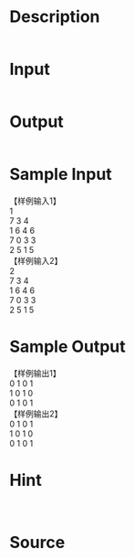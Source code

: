 
# Description

<div class="content"><p><img alt="" border="0" src="/source/bzoj/1147/img/aHR0cHM6Ly9seWRzeS5jb20vSnVkZ2VPbmxpbmUvaW1hZ2VzLzExNDdfMS5qcGc=.jpg"/></p></div>

# Input

<div class="content"><p><img alt="" border="0" src="/source/bzoj/1147/img/aHR0cHM6Ly9seWRzeS5jb20vSnVkZ2VPbmxpbmUvaW1hZ2VzLzExNDdfMi5qcGc=.jpg"/></p></div>

# Output

<div class="content"><p><img alt="" border="0" src="/source/bzoj/1147/img/aHR0cHM6Ly9seWRzeS5jb20vSnVkZ2VPbmxpbmUvaW1hZ2VzLzExNDdfMy5qcGc=.jpg"/></p></div>

# Sample Input

<div class="content"><span class="sampledata">【样例输入1】<br/>
1<br/>
7 3 4<br/>
1 6 4 6<br/>
7 0 3 3<br/>
2 5 1 5<br/>
【样例输入2】<br/>
2<br/>
7 3 4<br/>
1 6 4 6<br/>
7 0 3 3<br/>
2 5 1 5<br/>
</span></div>

# Sample Output

<div class="content"><span class="sampledata">【样例输出1】<br/>
0 1 0 1 <br/>
1 0 1 0 <br/>
0 1 0 1<br/>
【样例输出2】<br/>
0 1 0 1 <br/>
1 0 1 0 <br/>
0 1 0 1<br/>
</span></div>

# Hint

<div class="content"><p></p><p><img alt="" border="0" src="/source/bzoj/1147/img/aHR0cHM6Ly9seWRzeS5jb20vSnVkZ2VPbmxpbmUvaW1hZ2VzLzExNDdfNS5qcGc=.jpg"/> <img alt="" border="0" src="/source/bzoj/1147/img/aHR0cHM6Ly9seWRzeS5jb20vSnVkZ2VPbmxpbmUvaW1hZ2VzLzExNDdfNC5qcGc=.jpg"/></p><p></p></div>

# Source

<div class="content"><p><a href="problemset.php?search="></a></p></div>

